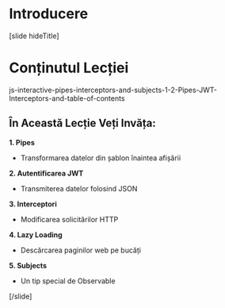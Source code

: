 # Introducere

[slide hideTitle]

# Conținutul Lecției

js-interactive-pipes-interceptors-and-subjects-1-2-Pipes-JWT-Interceptors-and-table-of-contents
## În Această Lecție Veți Invăța:

**1. Pipes**
- Transformarea datelor din șablon înaintea afișării

**2. Autentificarea JWT**
- Transmiterea datelor folosind JSON

**3. Interceptori**
- Modificarea solicitărilor HTTP

**4. Lazy Loading**
- Descărcarea paginilor web pe bucăți

**5. Subjects**
- Un tip special de Observable

[/slide]
